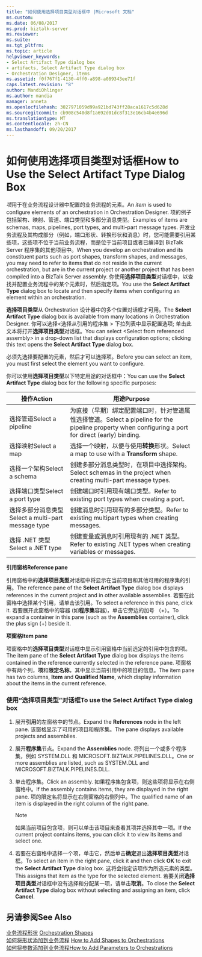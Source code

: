 ```yaml
---
title: "如何使用选择项目类型对话框中 |Microsoft 文档"
ms.custom: 
ms.date: 06/08/2017
ms.prod: biztalk-server
ms.reviewer: 
ms.suite: 
ms.tgt_pltfrm: 
ms.topic: article
helpviewer_keywords:
- Select Artifact Type dialog box
- artifacts, Select Artifact Type dialog box
- Orchestration Designer, items
ms.assetid: f0f767f1-4130-4ff0-a898-a089343ee71f
caps.latest.revision: "8"
author: MandiOhlinger
ms.author: mandia
manager: anneta
ms.openlocfilehash: 3027971059d99a921bd743ff28aca1617c5d628d
ms.sourcegitcommit: cb908c540d8f1a692d01dc8f313e16cb4b4e696d
ms.translationtype: MT
ms.contentlocale: zh-CN
ms.lasthandoff: 09/20/2017
---
```

# <a name="how-to-use-the-select-artifact-type-dialog-box"></a><span data-ttu-id="09627-102">如何使用选择项目类型对话框</span><span class="sxs-lookup"><span data-stu-id="09627-102">How to Use the Select Artifact Type Dialog Box</span></span>
<span data-ttu-id="09627-103">*项*用于在业务流程设计器中配置的业务流程的元素。</span><span class="sxs-lookup"><span data-stu-id="09627-103">An *item* is used to configure elements of an orchestration in Orchestration Designer.</span></span> <span data-ttu-id="09627-104">项的例子包括架构、映射、管道、端口类型和多部分消息类型。</span><span class="sxs-lookup"><span data-stu-id="09627-104">Examples of items are schemas, maps, pipelines, port types, and multi-part message types.</span></span> <span data-ttu-id="09627-105">开发业务流程及其构成部分（例如，端口形状、转换形状和消息）时，您可能需要引用某些项，这些项不位于当前业务流程，而是位于当前项目或者已编译到 BizTalk Server 程序集的其他项目中。</span><span class="sxs-lookup"><span data-stu-id="09627-105">When you develop an orchestration and its constituent parts such as port shapes, transform shapes, and messages, you may need to refer to items that do not reside in the current orchestration, but are in the current project or another project that has been compiled into a BizTalk Server assembly.</span></span> <span data-ttu-id="09627-106">你使用**选择项目类型**对话框中，以查找并配置业务流程中的某个元素时，然后指定项。</span><span class="sxs-lookup"><span data-stu-id="09627-106">You use the **Select Artifact Type** dialog box to locate and then specify items when configuring an element within an orchestration.</span></span>  
  
 <span data-ttu-id="09627-107">**选择项目类型**从 Orchestration 设计器中的多个位置对话框才可用。</span><span class="sxs-lookup"><span data-stu-id="09627-107">The **Select Artifact Type** dialog box is available from many locations in Orchestration Designer.</span></span> <span data-ttu-id="09627-108">你可以选择\<选择从引用的程序集 > 下拉列表中显示配置选项; 单击此文本将打开**选择项目类型**对话框。</span><span class="sxs-lookup"><span data-stu-id="09627-108">You can select \<Select from referenced assembly> in a drop-down list that displays configuration options; clicking this text opens the **Select Artifact Type** dialog box.</span></span>  
  
 <span data-ttu-id="09627-109">必须先选择要配置的元素，然后才可以选择项。</span><span class="sxs-lookup"><span data-stu-id="09627-109">Before you can select an item, you must first select the element you want to configure.</span></span>  
  
 <span data-ttu-id="09627-110">你可以使用**选择项目类型**以下特定用途的对话框中：</span><span class="sxs-lookup"><span data-stu-id="09627-110">You can use the **Select Artifact Type** dialog box for the following specific purposes:</span></span>  
  
|<span data-ttu-id="09627-111">操作</span><span class="sxs-lookup"><span data-stu-id="09627-111">Action</span></span>|<span data-ttu-id="09627-112">用途</span><span class="sxs-lookup"><span data-stu-id="09627-112">Purpose</span></span>|  
|------------|-------------|  
|<span data-ttu-id="09627-113">选择管道</span><span class="sxs-lookup"><span data-stu-id="09627-113">Select a pipeline</span></span>|<span data-ttu-id="09627-114">为直接（早期）绑定配置端口时，针对管道属性选择管道。</span><span class="sxs-lookup"><span data-stu-id="09627-114">Select a pipeline for the pipeline property when configuring a port for direct (early) binding.</span></span>|  
|<span data-ttu-id="09627-115">选择映射</span><span class="sxs-lookup"><span data-stu-id="09627-115">Select a map</span></span>|<span data-ttu-id="09627-116">选择一个映射，以便与使用**转换**形状。</span><span class="sxs-lookup"><span data-stu-id="09627-116">Select a map to use with a **Transform** shape.</span></span>|  
|<span data-ttu-id="09627-117">选择一个架构</span><span class="sxs-lookup"><span data-stu-id="09627-117">Select a schema</span></span>|<span data-ttu-id="09627-118">创建多部分消息类型时，在项目中选择架构。</span><span class="sxs-lookup"><span data-stu-id="09627-118">Select schemas in the project when creating multi-part message types.</span></span>|  
|<span data-ttu-id="09627-119">选择端口类型</span><span class="sxs-lookup"><span data-stu-id="09627-119">Select a port type</span></span>|<span data-ttu-id="09627-120">创建端口时引用现有端口类型。</span><span class="sxs-lookup"><span data-stu-id="09627-120">Refer to existing port types when creating a port.</span></span>|  
|<span data-ttu-id="09627-121">选择多部分消息类型</span><span class="sxs-lookup"><span data-stu-id="09627-121">Select a multi-part message type</span></span>|<span data-ttu-id="09627-122">创建消息时引用现有的多部分类型。</span><span class="sxs-lookup"><span data-stu-id="09627-122">Refer to existing multipart types when creating messages.</span></span>|  
|<span data-ttu-id="09627-123">选择 .NET 类型</span><span class="sxs-lookup"><span data-stu-id="09627-123">Select a .NET type</span></span>|<span data-ttu-id="09627-124">创建变量或消息时引用现有的 .NET 类型。</span><span class="sxs-lookup"><span data-stu-id="09627-124">Refer to existing .NET types when creating variables or messages.</span></span>|  
  
 <span data-ttu-id="09627-125">**引用窗格**</span><span class="sxs-lookup"><span data-stu-id="09627-125">**Reference pane**</span></span>  
  
 <span data-ttu-id="09627-126">引用窗格中的**选择项目类型**对话框中将显示在当前项目和其他可用的程序集的引用。</span><span class="sxs-lookup"><span data-stu-id="09627-126">The reference pane of the **Select Artifact Type** dialog box displays references in the current project and in other available assemblies.</span></span> <span data-ttu-id="09627-127">若要在此窗格中选择某个引用，请单击该引用。</span><span class="sxs-lookup"><span data-stu-id="09627-127">To select a reference in this pane, click it.</span></span> <span data-ttu-id="09627-128">若要展开此窗格中的容器 (如**程序集**容器)，单击它旁边的加号 （+）。</span><span class="sxs-lookup"><span data-stu-id="09627-128">To expand a container in this pane (such as the **Assemblies** container), click the plus sign (+) beside it.</span></span>  
  
 <span data-ttu-id="09627-129">**项窗格**</span><span class="sxs-lookup"><span data-stu-id="09627-129">**Item pane**</span></span>  
  
 <span data-ttu-id="09627-130">项窗格中的**选择项目类型**对话框中显示引用窗格中当前选定的引用中包含的项。</span><span class="sxs-lookup"><span data-stu-id="09627-130">The item pane of the **Select Artifact Type** dialog box displays the items contained in the reference currently selected in the reference pane.</span></span> <span data-ttu-id="09627-131">项窗格中有两个列，**项**和**限定名称**，其中显示当前引用中的项目的信息。</span><span class="sxs-lookup"><span data-stu-id="09627-131">The item pane has two columns, **Item** and **Qualified Name**, which display information about the items in the current reference.</span></span>  
  
### <a name="to-use-the-select-artifact-type-dialog-box"></a><span data-ttu-id="09627-132">使用“选择项目类型”对话框</span><span class="sxs-lookup"><span data-stu-id="09627-132">To use the Select Artifact Type dialog box</span></span>  
  
1.  <span data-ttu-id="09627-133">展开**引用**的左窗格中的节点。</span><span class="sxs-lookup"><span data-stu-id="09627-133">Expand the **References** node in the left pane.</span></span> <span data-ttu-id="09627-134">该窗格显示了可用的项目和程序集。</span><span class="sxs-lookup"><span data-stu-id="09627-134">The pane displays available projects and assemblies.</span></span>  
  
2.  <span data-ttu-id="09627-135">展开**程序集**节点。</span><span class="sxs-lookup"><span data-stu-id="09627-135">Expand the **Assemblies** node.</span></span> <span data-ttu-id="09627-136">将列出一个或多个程序集，例如 SYSTEM.DLL 和 MICROSOFT.BIZTALK.PIPELINES.DLL。</span><span class="sxs-lookup"><span data-stu-id="09627-136">One or more assemblies are listed, such as SYSTEM.DLL and MICROSOFT.BIZTALK.PIPELINES.DLL.</span></span>  
  
3.  <span data-ttu-id="09627-137">单击程序集。</span><span class="sxs-lookup"><span data-stu-id="09627-137">Click an assembly.</span></span> <span data-ttu-id="09627-138">如果程序集包含项，则这些项将显示在右侧窗格中。</span><span class="sxs-lookup"><span data-stu-id="09627-138">If the assembly contains items, they are displayed in the right pane.</span></span> <span data-ttu-id="09627-139">项的限定名将显示在右侧窗格的右侧列中。</span><span class="sxs-lookup"><span data-stu-id="09627-139">The qualified name of an item is displayed in the right column of the right pane.</span></span>  
  
    > [!NOTE]
    >  <span data-ttu-id="09627-140">如果当前项目包含项，则可以单击该项目来查看其项并选择其中一项。</span><span class="sxs-lookup"><span data-stu-id="09627-140">If the current project contains items, you can click it to view its items and select one.</span></span>  
  
4.  <span data-ttu-id="09627-141">若要在右窗格中选择一个项，单击它，然后单击**确定**退出**选择项目类型**对话框。</span><span class="sxs-lookup"><span data-stu-id="09627-141">To select an item in the right pane, click it and then click **OK** to exit the **Select Artifact Type** dialog box.</span></span> <span data-ttu-id="09627-142">这将会指定该项作为所选元素的类型。</span><span class="sxs-lookup"><span data-stu-id="09627-142">This assigns that item as the type for the selected element.</span></span> <span data-ttu-id="09627-143">若要关闭**选择项目类型**对话框中没有选择和分配某一项，请单击**取消**。</span><span class="sxs-lookup"><span data-stu-id="09627-143">To close the **Select Artifact Type** dialog box without selecting and assigning an item, click **Cancel**.</span></span>  
  
## <a name="see-also"></a><span data-ttu-id="09627-144">另请参阅</span><span class="sxs-lookup"><span data-stu-id="09627-144">See Also</span></span>  
 <span data-ttu-id="09627-145">[业务流程形状](../core/orchestration-shapes.md) </span><span class="sxs-lookup"><span data-stu-id="09627-145">[Orchestration Shapes](../core/orchestration-shapes.md) </span></span>  
 <span data-ttu-id="09627-146">[如何将形状添加到业务流程](../core/how-to-add-shapes-to-orchestrations.md) </span><span class="sxs-lookup"><span data-stu-id="09627-146">[How to Add Shapes to Orchestrations](../core/how-to-add-shapes-to-orchestrations.md) </span></span>  
 [<span data-ttu-id="09627-147">如何将参数添加到业务流程</span><span class="sxs-lookup"><span data-stu-id="09627-147">How to Add Parameters to Orchestrations</span></span>](../core/how-to-add-parameters-to-orchestrations.md)